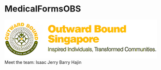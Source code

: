# MedicalFormsOBS
![OBS LOGO](/public/assets/images/obs-logo-white-bg.png)
Meet the team:
Isaac
Jerry
Barry
Hajin


